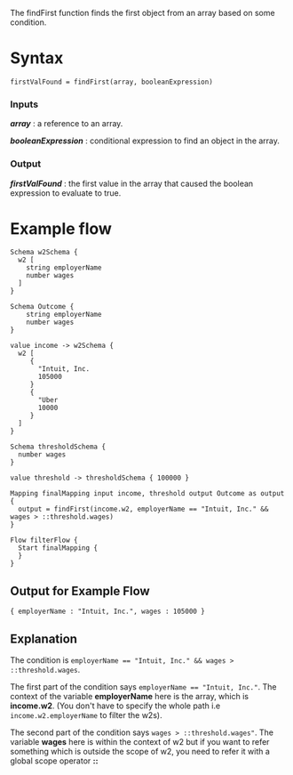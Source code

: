 The findFirst function finds the first object from an array based on some condition.

# Syntax    
    firstValFound = findFirst(array, booleanExpression)

### Inputs 
   **_array_** : a reference to an array.

   **_booleanExpression_** : conditional expression to find an object in the array.

### Output
   **_firstValFound_** : the first value in the array that caused the boolean expression to evaluate to true.

# Example flow 
   
    Schema w2Schema {
      w2 [
        string employerName
        number wages
      ]
    }

    Schema Outcome {
        string employerName
        number wages
    }
    
    value income -> w2Schema {
      w2 [
         {
           "Intuit, Inc.
           105000
         }
         {
           "Uber
           10000
         }
      ]
    }
    
    Schema thresholdSchema {
      number wages
    }
    
    value threshold -> thresholdSchema { 100000 }

    Mapping finalMapping input income, threshold output Outcome as output {
      output = findFirst(income.w2, employerName == "Intuit, Inc." && wages > ::threshold.wages)
    }
    
    Flow filterFlow {      
      Start finalMapping {
      }
    }

## Output for Example Flow
```
{ employerName : "Intuit, Inc.", wages : 105000 }
```

## Explanation

The condition is `employerName == "Intuit, Inc." && wages > ::threshold.wages`. 

The first part of the condition says `employerName == "Intuit, Inc."`. The context of the variable **employerName** here is the array, which is **income.w2**. (You don't have to specify the whole path i.e `income.w2.employerName` to filter the w2s).

The second part of the condition says `wages > ::threshold.wages"`. The variable **wages** here is within the context of w2 but if you want to refer something which is outside the scope of w2, you need to refer it with a global scope operator **::**


